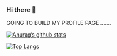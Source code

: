 ### Hi there 👋

GOING TO BUILD MY PROFILE PAGE .......

<!--
**bhenggoh/bhenggoh** is a ✨ _special_ ✨ repository because its `README.md` (this file) appears on your GitHub profile.

Here are some ideas to get you started:

- 🔭 I’m currently working on ...
- 🌱 I’m currently learning ...
- 👯 I’m looking to collaborate on ...
- 🤔 I’m looking for help with ...
- 💬 Ask me about ...
- 📫 How to reach me: ...
- 😄 Pronouns: ...
- ⚡ Fun fact: ...
-->



[![Anurag’s github stats](https://github-readme-stats.vercel.app/api?username=bhenggoh)](https://github.com/bhenggoh)

[![Top Langs](https://github-readme-stats.vercel.app/api/top-langs/?username=bhenggoh&layout=compact)](https://github.com/bhenggoh)
